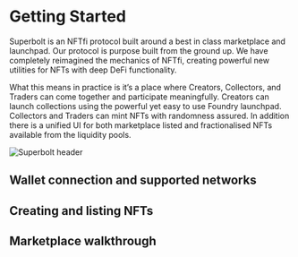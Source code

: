 # Getting Started

Superbolt is an NFTfi protocol built around a best in class marketplace and launchpad. Our protocol is purpose built from the ground up. We have completely reimagined the mechanics of NFTfi, creating powerful new utilities for NFTs with deep DeFi functionality.

What this means in practice is it’s a place where Creators, Collectors, and Traders can come together and participate meaningfully. Creators can launch collections using the powerful yet easy to use Foundry launchpad. Collectors and Traders can mint NFTs with randomness assured. In addition there is a unified UI for both marketplace listed and fractionalised NFTs available from the liquidity pools.

![Superbolt header](https://github.com/user-attachments/assets/79f88d47-d32d-4cf0-af6e-aba27df79aa8)

## Wallet connection and supported networks

## Creating and listing NFTs

## Marketplace walkthrough
